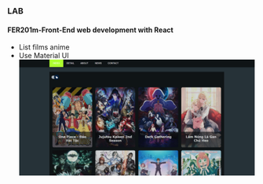 ### LAB 
#### FER201m-Front-End web development with React
* List films anime
* Use Material UI
![screen web](https://github.com/kansimp/lab1-2-3-4/blob/main/screen/lag.png)